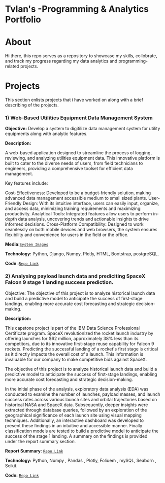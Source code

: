 # Tvlan's -Programming & Analytics Portfolio
# About
Hi there, this repo serves as a repository to showcase my skills, collobrate, and track my progress regarding my data analytics and programming-related projects.

# Projects
This section enlists projects that i have worked on along with a brief describing of the projects.

### 1) Web-Based Utilities Equipment Data Management System

**Objective:** Develop a system to digitilize data management system for utility equipments along with analytic features.

**Description:** 

A web-based application designed to streamline the process of logging, reviewing, and analyzing utilities equipment data. This innovative platform is built to cater to the diverse needs of users, from field technicians to engineers, providing a comprehensive toolset for efficient data management.

Key features include:

Cost-Effectiveness: Developed to be a budget-friendly solution, making advanced data management accessible medium to small sized plants.
User-Friendly Design: With its intuitive interface, users can easily input, organize, and access data, minimizing training requirements and maximizing productivity.
Analytical Tools: Integrated features allow users to perform in-depth data analysis, uncovering trends and actionable insights to drive informed decisions.
Cross-Platform Compatibility: Designed to work seamlessly on both mobile devices and web browsers, the system ensures flexibility and convenience for users in the field or the office.

**Media:**[`System Images`](https://github.com/TvlanS/Web-Based-Utilities-Equipment-Data-Management-System/tree/main/Media)

**Technology:** Python, Django, Numpy, Plotly, HTML, Bootstrap, postgreSQL.

**Code :**[`Repo Link`](https://github.com/TvlanS/Web-Based-Utilities-Equipment-Data-Management-System)



### 2) Analysing payload launch data and prediciting SpaceX Falcon 9 stage 1 landing success prediction.

Objective: The objective of this project is to analyze historical launch data and build a predictive model to anticipate the success of first-stage landings, enabling more accurate cost forecasting and strategic decision-making.

**Description:** 

This capstone project is part of the IBM Data Science Professional Certificate program. SpaceX revolutionized the rocket launch industry by offering launches for $62 million, approximately 38% less than its competitors, due to its innovative first-stage reuse capability for Falcon 9 rockets. Predicting the successful landing of a rocket's first stage is critical as it directly impacts the overall cost of a launch. This information is invaluable for our company to make competitive bids against SpaceX.

The objective of this project is to analyze historical launch data and build a predictive model to anticipate the success of first-stage landings, enabling more accurate cost forecasting and strategic decision-making.

In the initial phase of the analysis, exploratory data analysis (EDA) was conducted to examine the number of launches, payload masses, and launch success rates across various launch sites and orbital trajectories based on historical NASA and SpaceX data. Subsequently, deeper insights were extracted through database queries, followed by an exploration of the geographical significance of each launch site using visual mapping techniques. Additionally, an interactive dashboard was developed to present these findings in an intuitive and accessible manner. Finally classification models are tested to build a predictive model to anticipate the success of the stage 1 landing. A summary on the findings is provided under the report summary section.

**Report Summary:** [`Repo Link`](https://github.com/TvlanS/SpaceX-launch-analysis-and-predictive-model/blob/main/SpaceX_Summary_Slides.pdf)

**Technology:** Python, Numpy , Pandas , Plotly, Foliuem , mySQL, Seaborn , Scikit.

**Code:**
[`Repo Link`](https://github.com/TvlanS/SpaceX-launch-analysis-and-predictive-model/tree/main/2.0_Final_Code)







